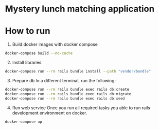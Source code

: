 # Mystery lunch matching application

# How to run

1. Build docker images with docker compose
```bash
docker-compose build --no-cache
```

2. Install libraries
```bash
docker-compose run --rm rails bundle install --path "vendor/bundle"
```

3. Prepare db
In a different terminal, run the following:

```bash
docker-compose run --rm rails bundle exec rails db:create
docker-compose run --rm rails bundle exec rails db:migrate
docker-compose run --rm rails bundle exec rails db:seed
```

4. Run web service
Once you run all required tasks you able to run rails development environment on docker.
```bash
docker-compose up
```

